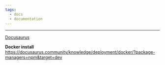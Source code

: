 ```yaml
---
tags:
  - docs
  - documentation
---
```

___
[Docusaurus](https://docusaurus.io/)

**Docker install**
https://docusaurus.community/knowledge/deployment/docker/?package-managers=npm&target=dev
